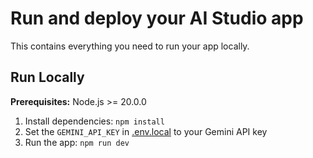 # Run and deploy your AI Studio app

This contains everything you need to run your app locally.

## Run Locally

**Prerequisites:**  Node.js >= 20.0.0


1. Install dependencies:
   `npm install`
2. Set the `GEMINI_API_KEY` in [.env.local](.env.local) to your Gemini API key
3. Run the app:
   `npm run dev`
